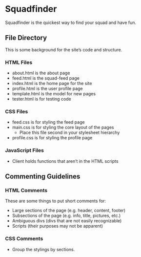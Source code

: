 # Squadfinder
Squadfinder is the quickest way to find your squad and have fun.

## File Directory
This is some background for the site’s code and structure.

### HTML Files
* about.html is the about page
* feed.html is the squad-feed page
* index.html is the home page for the site
* profile.html is the user profile page
* template.html is the model for new pages
* tester.html is for testing code

### CSS Files
* feed.css is for styling the feed page
* main.css is for styling the core layout of the pages
  * Place this file second in your stylesheet hierarchy
* profile.css is for styling the profile page

### JavaScript Files
* Client holds functions that aren’t in the HTML scripts

## Commenting Guidelines
### HTML Comments
  These are some things to put short comments for:
* Large sections of the page (e.g. header, content, footer)
* Subsections of the page (e.g. info, title, pictures, etc.)
* Ambiguous divs (divs that are not easily recognizable)
* Scripts (their purposes may not be apparent)

### CSS Comments
* Group the stylings by sections.
